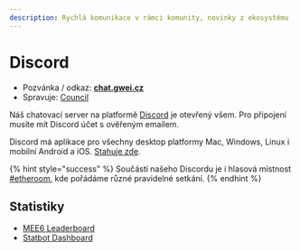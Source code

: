 ```yaml
---
description: Rychlá komunikace v rámci komunity, novinky z ekosystému
---
```


# Discord

* Pozvánka / odkaz: [**chat.gwei.cz**](https://chat.gwei.cz)
* Spravuje: [Council](../council/)

Náš chatovací server na platformě [Discord](https://discord.com/) je otevřený všem. Pro připojení musíte mít Discord účet s ověřeným emailem.

Discord má aplikace pro všechny desktop platformy Mac, Windows, Linux i mobilní Android a iOS. [Stahuje zde](https://discord.com/download).

{% hint style="success" %}
Součástí našeho Discordu je i hlasová místnost [#etheroom](../udalosti/etheroom/), kde pořádáme různé pravidelné setkání.
{% endhint %}

## Statistiky

* [MEE6 Leaderboard](https://mee6.xyz/leaderboard/677477899464343582)
* [Statbot Dashboard](https://statbot.net/dashboard/677477899464343582)



